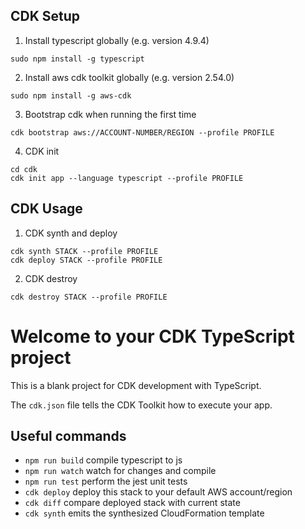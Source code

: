 ## CDK Setup

1. Install typescript globally (e.g. version 4.9.4)

```
sudo npm install -g typescript
```

2. Install aws cdk toolkit globally (e.g. version 2.54.0)
```
sudo npm install -g aws-cdk
```

3. Bootstrap cdk when running the first time
```
cdk bootstrap aws://ACCOUNT-NUMBER/REGION --profile PROFILE
```

4. CDK init
```
cd cdk
cdk init app --language typescript --profile PROFILE
```

## CDK Usage

1. CDK synth and deploy
```
cdk synth STACK --profile PROFILE
cdk deploy STACK --profile PROFILE
```

2. CDK destroy
```
cdk destroy STACK --profile PROFILE 
```

# Welcome to your CDK TypeScript project

This is a blank project for CDK development with TypeScript.

The `cdk.json` file tells the CDK Toolkit how to execute your app.

## Useful commands

* `npm run build`   compile typescript to js
* `npm run watch`   watch for changes and compile
* `npm run test`    perform the jest unit tests
* `cdk deploy`      deploy this stack to your default AWS account/region
* `cdk diff`        compare deployed stack with current state
* `cdk synth`       emits the synthesized CloudFormation template

